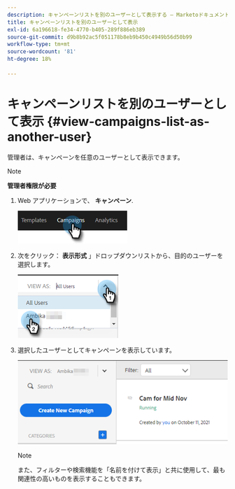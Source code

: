 ```yaml
---
description: キャンペーンリストを別のユーザーとして表示する — Marketoドキュメント — 製品ドキュメント
title: キャンペーンリストを別のユーザーとして表示
exl-id: 6a196618-fe34-4770-b405-289f886eb389
source-git-commit: d9b8b92ac5f051178b8eb9b450c4949b56d50b99
workflow-type: tm+mt
source-wordcount: '81'
ht-degree: 18%

---
```


# キャンペーンリストを別のユーザーとして表示 {#view-campaigns-list-as-another-user}

管理者は、キャンペーンを任意のユーザーとして表示できます。

>[!NOTE]
>
>**管理者権限が必要**

1. Web アプリケーションで、 **キャンペーン**.

   ![](assets/view-campaigns-list-as-another-user-1.png)

1. 次をクリック： **表示形式** 」ドロップダウンリストから、目的のユーザーを選択します。

   ![](assets/view-campaigns-list-as-another-user-2.png)

1. 選択したユーザーとしてキャンペーンを表示しています。

   ![](assets/view-campaigns-list-as-another-user-3.png)

   >[!NOTE]
   >
   >また、フィルターや検索機能を「名前を付けて表示」と共に使用して、最も関連性の高いものを表示することもできます。
